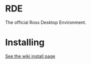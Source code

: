 # RDE

The official Ross Desktop Environment.

# Installing

[See the wiki install page](https://github.com/Ross-Technologies/RDE/wiki/Installing)
